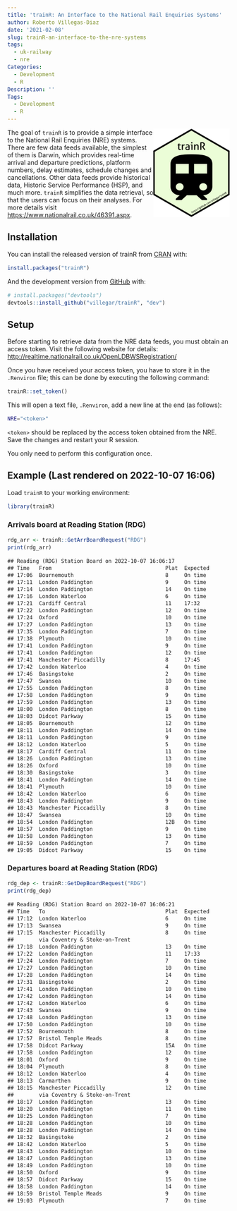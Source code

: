 ```yaml
---
title: 'trainR: An Interface to the National Rail Enquiries Systems'
author: Roberto Villegas-Diaz
date: '2021-02-08'
slug: trainR-an-interface-to-the-nre-systems
tags:
  - uk-railway
  - nre
Categories:
  - Development
  - R
Description: ''
Tags:
  - Development
  - R
---
```


<img src="https://raw.githubusercontent.com/villegar/trainR/main/inst/images/logo.png" alt="logo" align="right" height=200px/>

The goal of `trainR` is to provide a simple interface to the 
National Rail Enquiries (NRE) systems. There are few data feeds 
available, the simplest of them is Darwin, which provides real-time 
arrival and departure predictions, platform numbers, delay estimates, 
schedule changes and cancellations. Other data feeds provide historical 
data, Historic Service Performance (HSP), and much more. `trainR` 
simplifies the data retrieval, so that the users can focus on their 
analyses. For more details visit 
https://www.nationalrail.co.uk/46391.aspx.

## Installation

You can install the released version of trainR from [CRAN](https://CRAN.R-project.org) with:

``` r
install.packages("trainR")
```

And the development version from [GitHub](https://github.com/) with:

``` r
# install.packages("devtools")
devtools::install_github("villegar/trainR", "dev")
```

## Setup
Before starting to retrieve data from the NRE data feeds, you must obtain an access token. 
Visit the following website for details: http://realtime.nationalrail.co.uk/OpenLDBWSRegistration/

Once you have received your access token, you have to store it in the `.Renviron` file; this can be 
done by executing the following command:


```r
trainR::set_token()
```

This will open a text file, `.Renviron`, add a new line at the end (as follows):

```bash
NRE="<token>"
```

`<token>` should be replaced by the access token obtained from the NRE. Save the changes and restart 
your R session.

You only need to perform this configuration once.

## Example (Last rendered on 2022-10-07 16:06)

Load `trainR` to your working environment:

```r
library(trainR)
```

### Arrivals board at Reading Station (RDG)


```r
rdg_arr <- trainR::GetArrBoardRequest("RDG")
print(rdg_arr)
```

```
## Reading (RDG) Station Board on 2022-10-07 16:06:17
## Time   From                                    Plat  Expected
## 17:06  Bournemouth                             8     On time
## 17:11  London Paddington                       9     On time
## 17:14  London Paddington                       14    On time
## 17:16  London Waterloo                         6     On time
## 17:21  Cardiff Central                         11    17:32
## 17:22  London Paddington                       12    On time
## 17:24  Oxford                                  10    On time
## 17:27  London Paddington                       13    On time
## 17:35  London Paddington                       7     On time
## 17:38  Plymouth                                10    On time
## 17:41  London Paddington                       9     On time
## 17:41  London Paddington                       12    On time
## 17:41  Manchester Piccadilly                   8     17:45
## 17:42  London Waterloo                         4     On time
## 17:46  Basingstoke                             2     On time
## 17:47  Swansea                                 10    On time
## 17:55  London Paddington                       8     On time
## 17:58  London Paddington                       9     On time
## 17:59  London Paddington                       13    On time
## 18:00  London Paddington                       8     On time
## 18:03  Didcot Parkway                          15    On time
## 18:05  Bournemouth                             12    On time
## 18:11  London Paddington                       14    On time
## 18:11  London Paddington                       9     On time
## 18:12  London Waterloo                         5     On time
## 18:17  Cardiff Central                         11    On time
## 18:26  London Paddington                       13    On time
## 18:26  Oxford                                  10    On time
## 18:30  Basingstoke                             3     On time
## 18:41  London Paddington                       14    On time
## 18:41  Plymouth                                10    On time
## 18:42  London Waterloo                         6     On time
## 18:43  London Paddington                       9     On time
## 18:43  Manchester Piccadilly                   8     On time
## 18:47  Swansea                                 10    On time
## 18:54  London Paddington                       12B   On time
## 18:57  London Paddington                       9     On time
## 18:58  London Paddington                       13    On time
## 18:59  London Paddington                       7     On time
## 19:05  Didcot Parkway                          15    On time
```

### Departures board at Reading Station (RDG)


```r
rdg_dep <- trainR::GetDepBoardRequest("RDG")
print(rdg_dep)
```

```
## Reading (RDG) Station Board on 2022-10-07 16:06:21
## Time   To                                      Plat  Expected
## 17:12  London Waterloo                         6     On time
## 17:13  Swansea                                 9     On time
## 17:15  Manchester Piccadilly                   8     On time
##        via Coventry & Stoke-on-Trent           
## 17:18  London Paddington                       13    On time
## 17:22  London Paddington                       11    17:33
## 17:24  London Paddington                       7     On time
## 17:27  London Paddington                       10    On time
## 17:28  London Paddington                       14    On time
## 17:31  Basingstoke                             2     On time
## 17:41  London Paddington                       10    On time
## 17:42  London Paddington                       14    On time
## 17:42  London Waterloo                         6     On time
## 17:43  Swansea                                 9     On time
## 17:48  London Paddington                       13    On time
## 17:50  London Paddington                       10    On time
## 17:52  Bournemouth                             8     On time
## 17:57  Bristol Temple Meads                    8     On time
## 17:58  Didcot Parkway                          15A   On time
## 17:58  London Paddington                       12    On time
## 18:01  Oxford                                  9     On time
## 18:04  Plymouth                                8     On time
## 18:12  London Waterloo                         4     On time
## 18:13  Carmarthen                              9     On time
## 18:15  Manchester Piccadilly                   12    On time
##        via Coventry & Stoke-on-Trent           
## 18:17  London Paddington                       13    On time
## 18:20  London Paddington                       11    On time
## 18:25  London Paddington                       7     On time
## 18:28  London Paddington                       10    On time
## 18:28  London Paddington                       14    On time
## 18:32  Basingstoke                             2     On time
## 18:42  London Waterloo                         5     On time
## 18:43  London Paddington                       10    On time
## 18:47  London Paddington                       13    On time
## 18:49  London Paddington                       10    On time
## 18:50  Oxford                                  9     On time
## 18:57  Didcot Parkway                          15    On time
## 18:58  London Paddington                       14    On time
## 18:59  Bristol Temple Meads                    9     On time
## 19:03  Plymouth                                7     On time
```
